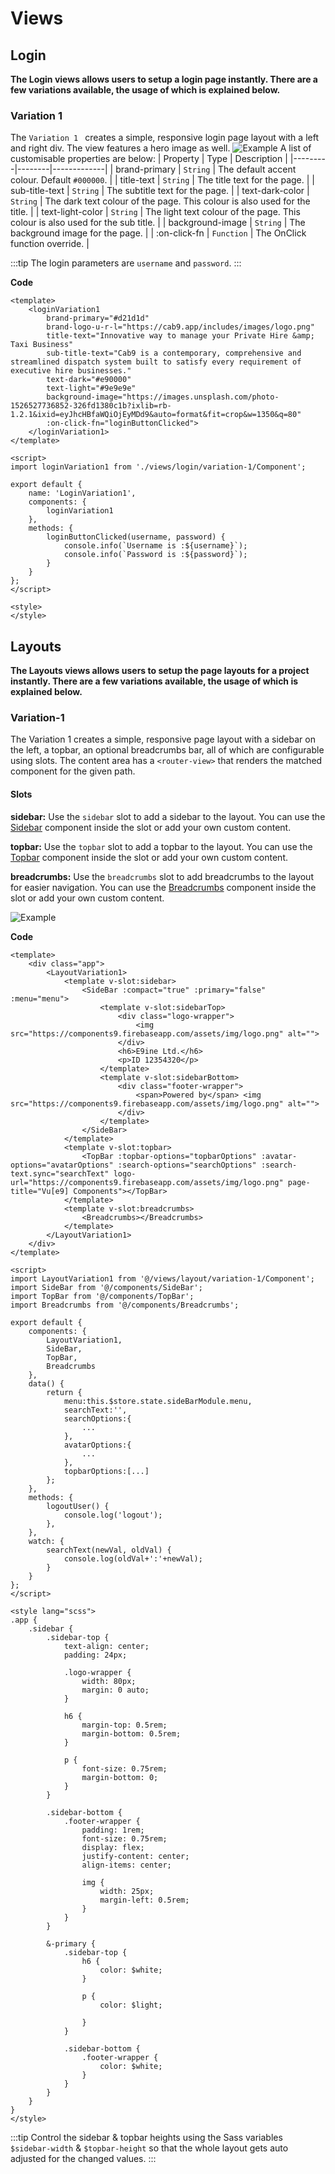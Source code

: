 # Views
## Login
**The Login views allows users to setup a login page instantly. There are a few variations available, the usage of which is explained below.**
### Variation 1
The ```Variation 1 ```  creates a simple, responsive login page layout with a left and right div. The view features a hero image as well.
![Example](/assets/views/login-variation-1.jpg)
A list of customisable properties are below:
| Property | Type | Description |
|---------|--------|-------------|
| brand-primary | `String` | The default accent colour. Default `#000000`. |
| title-text | `String` | The title text for the page. |
| sub-title-text | `String` | The subtitle text for the page. |
| text-dark-color | `String` | The dark text colour of the page. This colour is also used for the title. |
| text-light-color | `String` | The light text colour of the page. This colour is also used for the sub title. |
| background-image | `String` | The background image for the page. |
| :on-click-fn | `Function` | The OnClick function override. |

:::tip
The login parameters are `username` and `password`.
:::

**Code**
```vue
<template>
    <loginVariation1
        brand-primary="#d21d1d"
        brand-logo-u-r-l="https://cab9.app/includes/images/logo.png"
        title-text="Innovative way to manage your Private Hire &amp; Taxi Business"
        sub-title-text="Cab9 is a contemporary, comprehensive and streamlined dispatch system built to satisfy every requirement of executive hire businesses."
        text-dark="#e90000"
        text-light="#9e9e9e"
        background-image="https://images.unsplash.com/photo-1526527736852-326fd1380c1b?ixlib=rb-1.2.1&ixid=eyJhcHBfaWQiOjEyMDd9&auto=format&fit=crop&w=1350&q=80"
        :on-click-fn="loginButtonClicked">
    </loginVariation1>
</template>

<script>
import loginVariation1 from './views/login/variation-1/Component';

export default {
    name: 'LoginVariation1',
    components: {
        loginVariation1
    },
    methods: {
        loginButtonClicked(username, password) {
            console.info(`Username is :${username}`);
            console.info(`Password is :${password}`);
        }
    }
};
</script>

<style>
</style>

```

## Layouts
**The Layouts views allows users to setup the page layouts for a project instantly. There are a few variations available, the usage of which is explained below.**

### Variation-1
The Variation 1 creates a simple, responsive page layout with a sidebar on the left, a topbar, an optional breadcrumbs bar, all of which are configurable using slots. The content area has a `<router-view>` that renders the matched component for the given path.

#### Slots

**sidebar:** Use the `sidebar` slot to add a sidebar to the layout. You can use the [Sidebar](/components/#sidebar) component inside the slot or add your own custom content.

**topbar:** Use the `topbar` slot to add a topbar to the layout. You can use the [Topbar](/components/#topbar) component inside the slot or add your own custom content.

**breadcrumbs:** Use the `breadcrumbs` slot to add breadcrumbs to the layout for easier navigation. You can use the [Breadcrumbs](/components/#breadcrumbs) component inside the slot or add your own custom content.

![Example](/assets/components/sidebar.png)

**Code**
```vue
<template>
    <div class="app">
        <LayoutVariation1>
            <template v-slot:sidebar>
                <SideBar :compact="true" :primary="false" :menu="menu">
                    <template v-slot:sidebarTop>
                        <div class="logo-wrapper">
                            <img src="https://components9.firebaseapp.com/assets/img/logo.png" alt="">
                        </div>
                        <h6>E9ine Ltd.</h6>
                        <p>ID 12354320</p>
                    </template>
                    <template v-slot:sidebarBottom>
                        <div class="footer-wrapper">
                            <span>Powered by</span> <img src="https://components9.firebaseapp.com/assets/img/logo.png" alt="">
                        </div>
                    </template>
                </SideBar>
            </template>
            <template v-slot:topbar>
                <TopBar :topbar-options="topbarOptions" :avatar-options="avatarOptions" :search-options="searchOptions" :search-text.sync="searchText" logo-url="https://components9.firebaseapp.com/assets/img/logo.png" page-title="Vu[e9] Components"></TopBar>
            </template>
            <template v-slot:breadcrumbs>
                <Breadcrumbs></Breadcrumbs>
            </template>
        </LayoutVariation1>
    </div>
</template>

<script>
import LayoutVariation1 from '@/views/layout/variation-1/Component';
import SideBar from '@/components/SideBar';
import TopBar from '@/components/TopBar';
import Breadcrumbs from '@/components/Breadcrumbs';

export default {
    components: {
        LayoutVariation1,
        SideBar,
        TopBar,
        Breadcrumbs
    },
    data() {
        return {
            menu:this.$store.state.sideBarModule.menu,
            searchText:'',
            searchOptions:{
                ...
            },
            avatarOptions:{
                ...
            },
            topbarOptions:[...]
        };
    },
    methods: {
        logoutUser() {
            console.log('logout');
        },
    },
    watch: {
        searchText(newVal, oldVal) {
            console.log(oldVal+':'+newVal);
        }
    }
};
</script>

<style lang="scss">
.app {
    .sidebar {
        .sidebar-top {
            text-align: center;
            padding: 24px;

            .logo-wrapper {
                width: 80px;
                margin: 0 auto;
            }

            h6 {
                margin-top: 0.5rem;
                margin-bottom: 0.5rem;
            }

            p {
                font-size: 0.75rem;
                margin-bottom: 0;
            }
        }

        .sidebar-bottom {
            .footer-wrapper {
                padding: 1rem;
                font-size: 0.75rem;
                display: flex;
                justify-content: center;
                align-items: center;

                img {
                    width: 25px;
                    margin-left: 0.5rem;
                }
            }
        }

        &-primary {
            .sidebar-top {
                h6 {
                    color: $white;
                }

                p {
                    color: $light;

                }
            }

            .sidebar-bottom {
                .footer-wrapper {
                    color: $white;
                }
            }
        }
    }
}
</style>
```

:::tip
Control the sidebar & topbar heights using the Sass variables `$sidebar-width` &  `$topbar-height` so that the whole layout gets auto adjusted for the changed values.
:::

